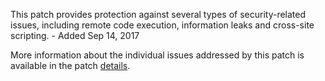 This patch provides protection against several types of security-related issues, including remote code execution, information leaks and cross-site scripting. - Added Sep 14, 2017

More information about the individual issues addressed by this patch is available in the patch [details](https://magento.com/security/patches/supee-10266).
